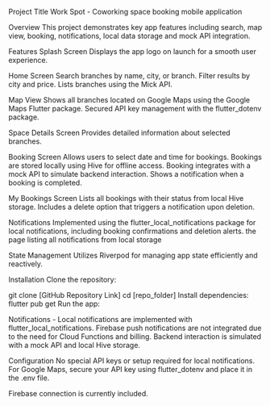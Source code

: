 Project Title
Work Spot - Coworking space booking mobile application

Overview
This project demonstrates key app features including search, map view, booking, notifications, local data storage and mock API integration.

Features
Splash Screen
Displays the app logo on launch for a smooth user experience.

Home Screen
Search branches by name, city, or branch.
Filter results by city and price.
Lists branches using the Mick API.

Map View
Shows all branches located on Google Maps using the Google Maps Flutter package.
Secured API key management with the flutter_dotenv package.

Space Details Screen
Provides detailed information about selected branches.

Booking Screen
Allows users to select date and time for bookings.
Bookings are stored locally using Hive for offline access.
Booking integrates with a mock API to simulate backend interaction.
Shows a notification when a booking is completed.

My Bookings Screen
Lists all bookings with their status from local Hive storage.
Includes a delete option that triggers a notification upon deletion.

Notifications
Implemented using the flutter_local_notifications package for local notifications, including booking confirmations and deletion alerts.
the page listing all notifications from local storage

State Management
Utilizes Riverpod for managing app state efficiently and reactively.

Installation
Clone the repository:


git clone [GitHub Repository Link]
cd [repo_folder]
Install dependencies:
flutter pub get
Run the app:

Notifications - Local notifications are implemented with flutter_local_notifications.
Firebase push notifications are not integrated due to the need for Cloud Functions and billing.
Backend interaction is simulated with a mock API and local Hive storage.

Configuration
No special API keys or setup required for local notifications.
For Google Maps, secure your API key using flutter_dotenv and place it in the .env file.

Firebase connection is currently included.


